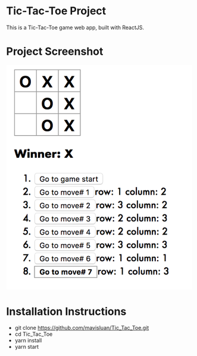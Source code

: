 # Tic-Tac-Toe Project

This is a Tic-Tac-Toe game web app, built with ReactJS.


# Project Screenshot

<img src='src/screenshot.png' width='500'>


# Installation Instructions

- git clone https://github.com/mavisluan/Tic_Tac_Toe.git
- cd Tic_Tac_Toe
- yarn install
- yarn start

